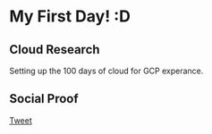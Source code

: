 <!-- This is a template you can use for quick progress days. It removes a lot of the steps we encourage you to share in the longer template 000-DAY-ARTICLE-LONG-TEMPLATE.MD-->

# My First Day! :D

## Cloud Research

Setting up the 100 days of cloud  for GCP experance. 

## Social Proof

[Tweet](https://twitter.com/roylink/status/1531110827184513025)
